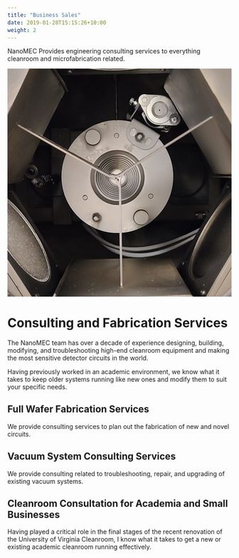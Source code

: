 ```yaml
---
title: "Business Sales"
date: 2019-01-28T15:15:26+10:00
weight: 2
---
```


NanoMEC Provides engineering consulting services to everything cleanroom and microfabrication related.

![Accounting Services](/images/krion.jpg)

# Consulting and Fabrication Services

The NanoMEC team has over a decade of experience designing, building, modifying, and troubleshooting high-end cleanroom equipment and making the most sensitive detector circuits in the world.

Having previously worked in an academic environment, we know what it takes to keep older systems running like new ones and modify them to suit your specific needs.

## Full Wafer Fabrication Services

We provide consulting services to plan out the fabrication of new and novel circuits.

## Vacuum System Consulting Services

We provide consulting related to troubleshooting, repair, and upgrading of existing vacuum systems.

## Cleanroom Consultation for Academia and Small Businesses

Having played a critical role in the final stages of the recent renovation of the University of Virginia Cleanroom, I know what it takes to get a new or existing academic cleanroom running effectively.